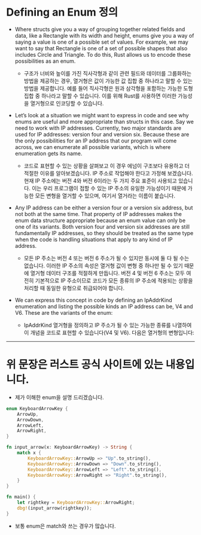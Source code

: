 # Defining an Enum 정의

- Where structs give you a way of grouping together related fields and data, like a Rectangle with its width and height, enums give you a way of saying a value is one of a possible set of values. For example, we may want to say that Rectangle is one of a set of possible shapes that also includes Circle and Triangle. To do this, Rust allows us to encode these possibilities as an enum.
  - 구조가 너비와 높이를 가진 직사각형과 같이 관련 필드와 데이터를 그룹화하는 방법을 제공하는 경우, 열거형은 값이 가능한 값 집합 중 하나라고 말할 수 있는 방법을 제공합니다. 예를 들어 직사각형은 원과 삼각형을 포함하는 가능한 도형 집합 중 하나라고 말할 수 있습니다. 이를 위해 Rust를 사용하면 이러한 가능성을 열거형으로 인코딩할 수 있습니다.

- Let’s look at a situation we might want to express in code and see why enums are useful and more appropriate than structs in this case. Say we need to work with IP addresses. Currently, two major standards are used for IP addresses: version four and version six. Because these are the only possibilities for an IP address that our program will come across, we can enumerate all possible variants, which is where enumeration gets its name.
  - 코드로 표현할 수 있는 상황을 살펴보고 이 경우 에넘이 구조보다 유용하고 더 적절한 이유를 알아보겠습니다. IP 주소로 작업해야 한다고 가정해 보겠습니다. 현재 IP 주소에는 버전 4와 버전 6이라는 두 가지 주요 표준이 사용되고 있습니다. 이는 우리 프로그램이 접할 수 있는 IP 주소의 유일한 가능성이기 때문에 가능한 모든 변형을 열거할 수 있으며, 여기서 열거라는 이름이 붙습니다.

- Any IP address can be either a version four or a version six address, but not both at the same time. That property of IP addresses makes the enum data structure appropriate because an enum value can only be one of its variants. Both version four and version six addresses are still fundamentally IP addresses, so they should be treated as the same type when the code is handling situations that apply to any kind of IP address.
  - 모든 IP 주소는 버전 4 또는 버전 6 주소가 될 수 있지만 동시에 둘 다 될 수는 없습니다. 이러한 IP 주소의 속성은 열거형 값이 변형 중 하나만 될 수 있기 때문에 열거형 데이터 구조를 적절하게 만듭니다. 버전 4 및 버전 6 주소는 모두 여전히 기본적으로 IP 주소이므로 코드가 모든 종류의 IP 주소에 적용되는 상황을 처리할 때 동일한 유형으로 취급되어야 합니다.

- We can express this concept in code by defining an IpAddrKind enumeration and listing the possible kinds an IP address can be, V4 and V6. These are the variants of the enum:
  - IpAddrKind 열거형을 정의하고 IP 주소가 될 수 있는 가능한 종류를 나열하여 이 개념을 코드로 표현할 수 있습니다(V4 및 V6). 다음은 열거형의 변형입니다:

<hr />

# 위 문장은 러스트 공식 사이트에 있는 내용입니다.
- 제가 이해한 enum을 설명 드리겠습니다.

```rust
enum KeyboardArrowKey {
    ArrowUp,
    ArrowDown,
    ArrowLeft,
    ArrowRight,
}

fn input_arrow(x: KeyboardArrowKey) -> String {
    match x {
        KeyboardArrowKey::ArrowUp => "Up".to_string(),
        KeyboardArrowKey::ArrowDown => "Down".to_string(),
        KeyboardArrowKey::ArrowLeft => "Left".to_string(),
        KeyboardArrowKey::ArrowRight => "Right".to_string(),
    }
}

fn main() {
    let rightkey = KeyboardArrowKey::ArrowRight;
    dbg!(input_arrow(rightkey));
}
```

- 보통 enum은 match와 쓰는 경우가 많습니다.
